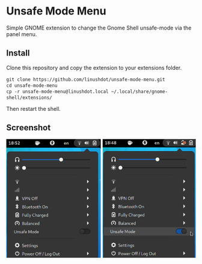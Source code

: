 # Unsafe Mode Menu

Simple GNOME extension to change the Gnome Shell unsafe-mode via the panel
menu.

## Install

Clone this repository and copy the extension to your extensions folder.

```
git clone https://github.com/linushdot/unsafe-mode-menu.git
cd unsafe-mode-menu
cp -r unsafe-mode-menu@linushdot.local ~/.local/share/gnome-shell/extensions/
```

Then restart the shell.

## Screenshot

![Screenshot](screenshot.png)
